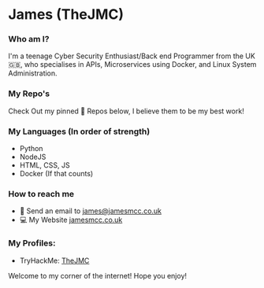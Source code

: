 # James (TheJMC)

### Who am I?
I'm a teenage Cyber Security Enthusiast/Back end Programmer from the UK :uk:, who specialises in APIs, Microservices using Docker, and Linux System Administration.

### My Repo's 
Check Out my pinned :pushpin: Repos below, I believe them to be my best work!

### My Languages (In order of strength)
- Python 
- NodeJS
- HTML, CSS, JS
- Docker (If that counts)

### How to reach me
- :email: Send an email to [james@jamesmcc.co.uk](mailto:james@jamesmcc.co.uk)
- :computer: My Website [jamesmcc.co.uk](http://jamesmcc.co.uk)

### My Profiles:
- TryHackMe: [TheJMC](https://tryhackme.com/p/TheJMC)

Welcome to my corner of the internet! Hope you enjoy!
